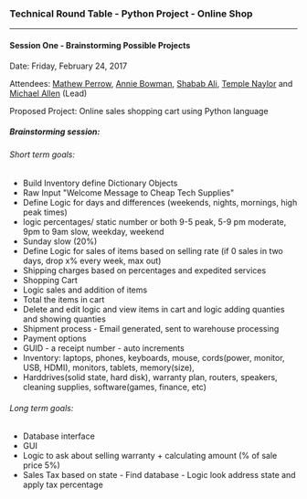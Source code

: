 ### Technical Round Table - Python Project - Online Shop
***

#### Session One - Brainstorming Possible Projects

Date: Friday, February 24, 2017

Attendees: [Mathew Perrow](https://github.com/mportland), [Annie Bowman](https://github.com/abvolatile), [Shabab Ali](https://github.com/shababali), [Temple Naylor](https://github.com/templenaylor) and [Michael Allen](https://github.com/mrmichaelgallen) (Lead) 

Proposed Project: Online sales shopping cart using Python language

##### Brainstorming session:

###### Short term goals:
* Build Inventory define Dictionary Objects
* Raw Input "Welcome Message to Cheap Tech Supplies"
* Define Logic for days and differences (weekends, nights, mornings, high peak times)
* logic percentages/ static number or both 9-5 peak, 5-9 pm moderate, 9pm to 9am slow, weekday, weekend
* Sunday slow (20%)
* Define Logic for sales of items based on selling rate (if 0 sales in two days, drop x% every week, max out)
* Shipping charges based on percentages and expedited services
* Shopping Cart
* Logic sales and addition of items
* Total the items in cart
* Delete and edit logic and view items in cart and logic adding quanties and showing quanties
* Shipment process - Email generated, sent to warehouse processing
* Payment options
* GUID - a receipt number - auto increments
* Inventory: laptops, phones, keyboards, mouse, cords(power, monitor, USB, HDMI), monitors, tablets, memory(size),
* Harddrives(solid state, hard disk), warranty plan, routers, speakers, cleaning supplies, software(games, finance, etc)
 
###### Long term goals:
* Database interface
* GUI
* Logic to ask about selling warranty + calculating amount (% of sale price 5%)
* Sales Tax based on state - Find database - Logic look address state and apply tax percentage
